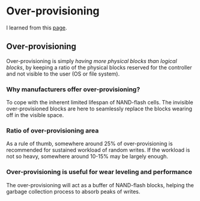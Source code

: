 # Over-provisioning

I learned from this [page](http://codecapsule.com/2014/02/12/coding-for-ssds-part-4-advanced-functionalities-and-internal-parallelism/).

## Over-provisioning

Over-provisioning is simply *having more physical blocks than logical blocks*, by keeping a ratio of the physical blocks reserved for the controller and not visible to the user (OS or file system).

### Why manufacturers offer over-provisioning?

To cope with the inherent limited lifespan of NAND-flash cells. The invisible over-provisioned blocks are here to seamlessly replace the blocks wearing off in the visible space.

### Ratio of over-provisioning area

As a rule of thumb, somewhere around 25% of over-provisioning is recommended for sustained workload of random writes. If the workload is not so heavy, somewhere around 10-15% may be largely enough.

### Over-provisioning is useful for wear leveling and performance

The over-provisioning will act as a buffer of NAND-flash blocks, helping the garbage collection process to absorb peaks of writes.

